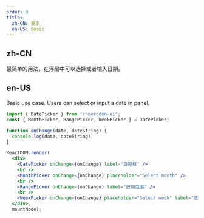 ```yaml
---
order: 0
title:
  zh-CN: 基本
  en-US: Basic
---
```


## zh-CN

最简单的用法，在浮层中可以选择或者输入日期。

## en-US

Basic use case. Users can select or input a date in panel.

````jsx
import { DatePicker } from 'choerodon-ui';
const { MonthPicker, RangePicker, WeekPicker } = DatePicker;

function onChange(date, dateString) {
  console.log(date, dateString);
}

ReactDOM.render(
  <div>
    <DatePicker onChange={onChange} label="日期框" />
    <br />
    <MonthPicker onChange={onChange} placeholder="Select month" />
    <br />
    <RangePicker onChange={onChange} label="日期范围" />
    <br />
    <WeekPicker onChange={onChange} placeholder="Select week" label="选择周" />
  </div>,
  mountNode);
````
